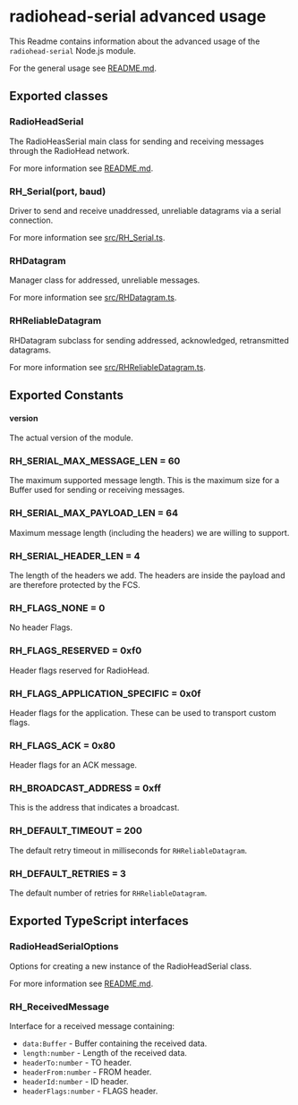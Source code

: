 # radiohead-serial advanced usage

This Readme contains information about the advanced usage of the `radiohead-serial` Node.js module.

For the general usage see [README.md](https://git.cryhost.de/crycode/node-radiohead-serial/tree/master/README.md).


## Exported classes

### RadioHeadSerial
The RadioHeasSerial main class for sending and receiving messages through the RadioHead network.

For more information see [README.md](https://git.cryhost.de/crycode/node-radiohead-serial/tree/master/README.md#radioheadserialoptions-radioheadserialoptions).

### RH_Serial(port, baud)
Driver to send and receive unaddressed, unreliable datagrams via a serial connection.

For more information see [src/RH_Serial.ts](https://git.cryhost.de/crycode/node-radiohead-serial/tree/master/src/RH_Serial.ts).


### RHDatagram
Manager class for addressed, unreliable messages.

For more information see [src/RHDatagram.ts](https://git.cryhost.de/crycode/node-radiohead-serial/tree/master/src/RHDatagram.ts).

### RHReliableDatagram
RHDatagram subclass for sending addressed, acknowledged, retransmitted datagrams.

For more information see [src/RHReliableDatagram.ts](https://git.cryhost.de/crycode/node-radiohead-serial/tree/master/src/RHReliableDatagram.ts).


## Exported Constants

#### version
The actual version of the module.

### RH_SERIAL_MAX_MESSAGE_LEN = 60
The maximum supported message length.
This is the maximum size for a Buffer used for sending or receiving messages.

### RH_SERIAL_MAX_PAYLOAD_LEN = 64
Maximum message length (including the headers) we are willing to support.

### RH_SERIAL_HEADER_LEN = 4
The length of the headers we add.
The headers are inside the payload and are therefore protected by the FCS.

### RH_FLAGS_NONE = 0
No header Flags.

### RH_FLAGS_RESERVED = 0xf0
Header flags reserved for RadioHead.

### RH_FLAGS_APPLICATION_SPECIFIC = 0x0f
Header flags for the application.
These can be used to transport custom flags.

### RH_FLAGS_ACK = 0x80
Header flags for an ACK message.

### RH_BROADCAST_ADDRESS = 0xff
This is the address that indicates a broadcast.

### RH_DEFAULT_TIMEOUT = 200
The default retry timeout in milliseconds for `RHReliableDatagram`.

### RH_DEFAULT_RETRIES = 3
The default number of retries for `RHReliableDatagram`.


## Exported TypeScript interfaces

### RadioHeadSerialOptions
Options for creating a new instance of the RadioHeadSerial class.

For more information see [README.md](https://git.cryhost.de/crycode/node-radiohead-serial/tree/master/README.md#radioheadserialoptions).

### RH_ReceivedMessage
Interface for a received message containing:
* `data:Buffer` - Buffer containing the received data.
* `length:number` - Length of the received data.
* `headerTo:number` - TO header.
* `headerFrom:number` - FROM header.
* `headerId:number` - ID header.
* `headerFlags:number` - FLAGS header.
